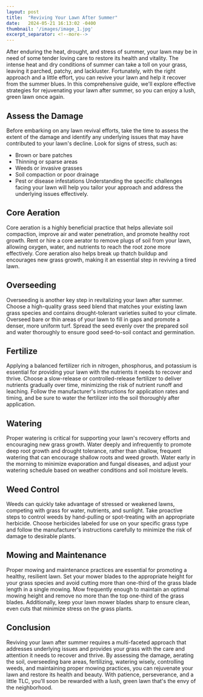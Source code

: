 ```yaml
---
layout: post
title:  "Reviving Your Lawn After Summer"
date:   2024-05-21 16:13:02 -0400
thumbnail: '/images/image_1.jpg'
excerpt_separator: <!--more-->
---
```

After enduring the heat, drought, and stress of summer, your lawn may be in need of some tender loving care to restore its health and vitality. <!--more-->The intense heat and dry conditions of summer can take a toll on your grass, leaving it parched, patchy, and lackluster. Fortunately, with the right approach and a little effort, you can revive your lawn and help it recover from the summer blues. In this comprehensive guide, we'll explore effective strategies for rejuvenating your lawn after summer, so you can enjoy a lush, green lawn once again.

## Assess the Damage
Before embarking on any lawn revival efforts, take the time to assess the extent of the damage and identify any underlying issues that may have contributed to your lawn's decline. Look for signs of stress, such as:
* Brown or bare patches
* Thinning or sparse areas
* Weeds or invasive grasses
* Soil compaction or poor drainage
* Pest or disease infestations
Understanding the specific challenges facing your lawn will help you tailor your approach and address the underlying issues effectively.

## Core Aeration
Core aeration is a highly beneficial practice that helps alleviate soil compaction, improve air and water penetration, and promote healthy root growth. Rent or hire a core aerator to remove plugs of soil from your lawn, allowing oxygen, water, and nutrients to reach the root zone more effectively. Core aeration also helps break up thatch buildup and encourages new grass growth, making it an essential step in reviving a tired lawn.

## Overseeding
Overseeding is another key step in revitalizing your lawn after summer. Choose a high-quality grass seed blend that matches your existing lawn grass species and contains drought-tolerant varieties suited to your climate. Overseed bare or thin areas of your lawn to fill in gaps and promote a denser, more uniform turf. Spread the seed evenly over the prepared soil and water thoroughly to ensure good seed-to-soil contact and germination.

## Fertilize
Applying a balanced fertilizer rich in nitrogen, phosphorus, and potassium is essential for providing your lawn with the nutrients it needs to recover and thrive. Choose a slow-release or controlled-release fertilizer to deliver nutrients gradually over time, minimizing the risk of nutrient runoff and leaching. Follow the manufacturer's instructions for application rates and timing, and be sure to water the fertilizer into the soil thoroughly after application.

## Watering
Proper watering is critical for supporting your lawn's recovery efforts and encouraging new grass growth. Water deeply and infrequently to promote deep root growth and drought tolerance, rather than shallow, frequent watering that can encourage shallow roots and weed growth. Water early in the morning to minimize evaporation and fungal diseases, and adjust your watering schedule based on weather conditions and soil moisture levels.

## Weed Control
Weeds can quickly take advantage of stressed or weakened lawns, competing with grass for water, nutrients, and sunlight. Take proactive steps to control weeds by hand-pulling or spot-treating with an appropriate herbicide. Choose herbicides labeled for use on your specific grass type and follow the manufacturer's instructions carefully to minimize the risk of damage to desirable plants.

## Mowing and Maintenance
Proper mowing and maintenance practices are essential for promoting a healthy, resilient lawn. Set your mower blades to the appropriate height for your grass species and avoid cutting more than one-third of the grass blade length in a single mowing. Mow frequently enough to maintain an optimal mowing height and remove no more than the top one-third of the grass blades. Additionally, keep your lawn mower blades sharp to ensure clean, even cuts that minimize stress on the grass plants.

## Conclusion
Reviving your lawn after summer requires a multi-faceted approach that addresses underlying issues and provides your grass with the care and attention it needs to recover and thrive. By assessing the damage, aerating the soil, overseeding bare areas, fertilizing, watering wisely, controlling weeds, and maintaining proper mowing practices, you can rejuvenate your lawn and restore its health and beauty. With patience, perseverance, and a little TLC, you'll soon be rewarded with a lush, green lawn that's the envy of the neighborhood.
